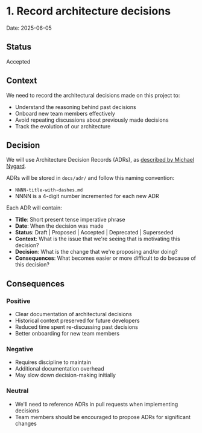 # 1. Record architecture decisions

Date: 2025-06-05

## Status

Accepted

## Context

We need to record the architectural decisions made on this project to:
- Understand the reasoning behind past decisions
- Onboard new team members effectively
- Avoid repeating discussions about previously made decisions
- Track the evolution of our architecture

## Decision

We will use Architecture Decision Records (ADRs), as [described by Michael Nygard](http://thinkrelevance.com/blog/2011/11/15/documenting-architecture-decisions).

ADRs will be stored in `docs/adr/` and follow this naming convention:
- `NNNN-title-with-dashes.md`
- NNNN is a 4-digit number incremented for each new ADR

Each ADR will contain:
- **Title**: Short present tense imperative phrase
- **Date**: When the decision was made
- **Status**: Draft | Proposed | Accepted | Deprecated | Superseded
- **Context**: What is the issue that we're seeing that is motivating this decision?
- **Decision**: What is the change that we're proposing and/or doing?
- **Consequences**: What becomes easier or more difficult to do because of this decision?

## Consequences

### Positive
- Clear documentation of architectural decisions
- Historical context preserved for future developers
- Reduced time spent re-discussing past decisions
- Better onboarding for new team members

### Negative
- Requires discipline to maintain
- Additional documentation overhead
- May slow down decision-making initially

### Neutral
- We'll need to reference ADRs in pull requests when implementing decisions
- Team members should be encouraged to propose ADRs for significant changes